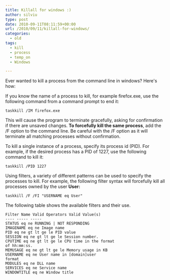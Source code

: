 ```yaml
---
title: Killall for windows :)
author: silviu
type: post
date: 2010-09-11T08:11:59+00:00
url: /2010/09/11/killall-for-windows/
categories:
  - old
tags:
  - kill
  - process
  - temp_on
  - Windows

---
```

Ever wanted to kill a process from the command line in windows? Here's how:

If you know the name of a process to kill, for example firefox.exe, use the following command from a command prompt to end it:

```shell
taskkill /IM firefox.exe
```

This will cause the program to terminate gracefully, asking for confirmation if there are unsaved changes. **To forcefully kill the same process**, add the /F option to the command line. Be careful with the /F option as it will terminate all matching processes without confirmation.

To kill a single instance of a process, specify its process id (PID). For example, if the desired process has a PID of 1227, use the following command to kill it:

```shell
taskkill /PID 1227
```

Using filters, a variety of different patterns can be used to specify the processes to kill. For example, the following filter syntax will forcefully kill all processes owned by the user **User:**

```shell
taskkill /F /FI "USERNAME eq User"
```

The following table shows the available filters and their use.

```shell
Filter Name Valid Operators Valid Value(s)
---- ----- -----
STATUS eq ne RUNNING | NOT RESPONDING
IMAGENAME eq ne Image name
PID eq ne gt lt ge le PID value
SESSION eq ne gt lt ge le Session number.
CPUTIME eq ne gt lt ge le CPU time in the format
of hh:mm:ss.
MEMUSAGE eq ne gt lt ge le Memory usage in KB
USERNAME eq ne User name in [domain]user
format
MODULES eq ne DLL name
SERVICES eq ne Service name
WINDOWTITLE eq ne Window title
```